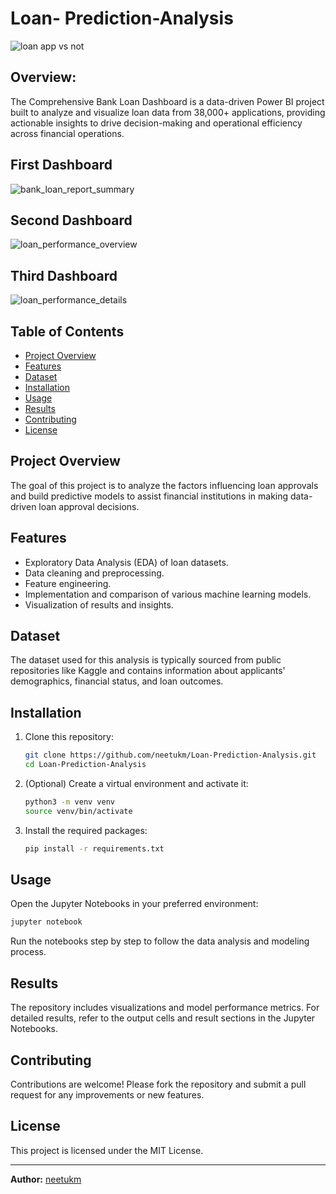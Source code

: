 # Loan- Prediction-Analysis

![loan app vs not](https://github.com/user-attachments/assets/377562a5-e182-4b7e-93d5-8abdcec1c78c)
## Overview:

The Comprehensive Bank Loan Dashboard is a data-driven Power BI project built to analyze and visualize loan data from 38,000+ applications, providing actionable insights to drive decision-making and operational efficiency across financial operations.

## First Dashboard
![bank_loan_report_summary](https://github.com/user-attachments/assets/779ce879-5f79-4372-8f54-565b631cb3c8)

## Second Dashboard
![loan_performance_overview](https://github.com/user-attachments/assets/8cb7cc6b-5a12-47fb-8667-0878c46305b4)

## Third Dashboard
![loan_performance_details](https://github.com/user-attachments/assets/494e7caa-d57a-4a38-9899-d6cd2d409311)


## Table of Contents

- [Project Overview](#project-overview)
- [Features](#features)
- [Dataset](#dataset)
- [Installation](#installation)
- [Usage](#usage)
- [Results](#results)
- [Contributing](#contributing)
- [License](#license)

## Project Overview

The goal of this project is to analyze the factors influencing loan approvals and build predictive models to assist financial institutions in making data-driven loan approval decisions.

## Features

- Exploratory Data Analysis (EDA) of loan datasets.
- Data cleaning and preprocessing.
- Feature engineering.
- Implementation and comparison of various machine learning models.
- Visualization of results and insights.

## Dataset

The dataset used for this analysis is typically sourced from public repositories like Kaggle and contains information about applicants' demographics, financial status, and loan outcomes.

## Installation

1. Clone this repository:
   ```bash
   git clone https://github.com/neetukm/Loan-Prediction-Analysis.git
   cd Loan-Prediction-Analysis
   ```
2. (Optional) Create a virtual environment and activate it:
   ```bash
   python3 -m venv venv
   source venv/bin/activate
   ```
3. Install the required packages:
   ```bash
   pip install -r requirements.txt
   ```

## Usage

Open the Jupyter Notebooks in your preferred environment:
```bash
jupyter notebook
```
Run the notebooks step by step to follow the data analysis and modeling process.

## Results

The repository includes visualizations and model performance metrics. For detailed results, refer to the output cells and result sections in the Jupyter Notebooks.

## Contributing

Contributions are welcome! Please fork the repository and submit a pull request for any improvements or new features.

## License

This project is licensed under the MIT License.

---

**Author:** [neetukm](https://github.com/neetukm)

